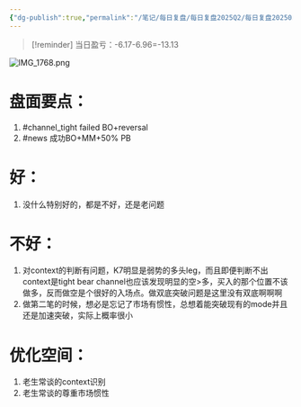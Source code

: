 ```yaml
---
{"dg-publish":true,"permalink":"/笔记/每日复盘/每日复盘2025Q2/每日复盘202505/20250508/"}
---
```


>[!reminder] 当日盈亏：-6.17-6.96=-13.13

![IMG_1768.png](/img/user/%E5%9B%BE%E7%89%87%E5%AD%98%E6%94%BE%E5%9C%B0/IMG_1768.png)
# 盘面要点：
1. #channel_tight failed BO+reversal
2. #news 成功BO+MM+50% PB
# 好：
1. 没什么特别好的，都是不好，还是老问题
# 不好：
1. 对context的判断有问题，K7明显是弱势的多头leg，而且即便判断不出context是tight bear channel也应该发现明显的空>多，买入的那个位置不该做多，反而做空是个很好的入场点。做双底突破问题是这里没有双底啊啊啊
2. 做第二笔的时候，想必是忘记了市场有惯性，总想着能突破现有的mode并且还是加速突破，实际上概率很小
# 优化空间：
1. 老生常谈的context识别
2. 老生常谈的尊重市场惯性